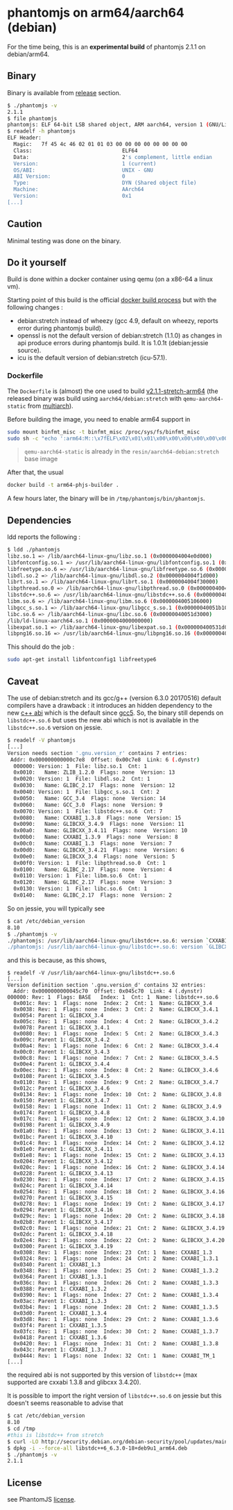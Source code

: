 # phantomjs on arm64/aarch64 (debian)

For the time being, this is an **experimental build** of phantomjs 2.1.1 on debian/arm64.

## Binary
Binary is available from [release](https://github.com/fg2it/phantomjs-on-raspberry/releases/) section.
```bash
$ ./phantomjs -v
2.1.1
$ file phantomjs
phantomjs: ELF 64-bit LSB shared object, ARM aarch64, version 1 (GNU/Linux), dynamically linked, interpreter /lib/ld-linux-aarch64.so.1, for GNU/Linux 3.7.0, BuildID[sha1]=7a4972017ea5ba05c7e093e283c2898ecff31085, stripped
$ readelf -h phantomjs
ELF Header:
  Magic:   7f 45 4c 46 02 01 01 03 00 00 00 00 00 00 00 00
  Class:                             ELF64
  Data:                              2's complement, little endian
  Version:                           1 (current)
  OS/ABI:                            UNIX - GNU
  ABI Version:                       0
  Type:                              DYN (Shared object file)
  Machine:                           AArch64
  Version:                           0x1
[...]
```

## Caution
Minimal testing was done on the binary.

## Do it yourself
Build is done within a docker container using qemu (on
a x86-64 a linux vm).

Starting point of this build is the official
[docker build process](https://github.com/ariya/phantomjs/blob/2.1.1/deploy/docker-build.sh)
but with the following changes :
- debian:stretch instead of wheezy (gcc 4.9, default on wheezy, reports error during phantomjs build).
- openssl is not the default version of debian:stretch (1.1.0) as changes in api produce errors during phantomjs build. It is 1.0.1t (debian:jessie source).
- icu is the default version of debian:stretch (icu-57.1).

### Dockerfile
The `Dockerfile` is (almost) the one used to build [v2.1.1-stretch-arm64][release]
(the released binary was build using `aarch64/debian:stretch` with `qemu-aarch64-static` from [multiarch][multiarch]).

[release]: https://github.com/fg2it/grafana-on-raspberry/releases/tag/v2.1.1-stretch-arm64
[multiarch]: https://github.com/multiarch/qemu-user-static/releases/download/v2.11.0/qemu-aarch64-static

Before building the image, you need to enable arm64 support in
```bash
sudo mount binfmt_misc -t binfmt_misc /proc/sys/fs/binfmt_misc
sudo sh -c "echo ':arm64:M::\x7fELF\x02\x01\x01\x00\x00\x00\x00\x00\x00\x00\x00\x00\x02\x00\xb7:\xff\xff\xff\xff\xff\xff\xff\x00\xff\xff\xff\xff\xff\xff\xff\xff\xfe\xff\xff:/usr/bin/qemu-aarch64-static:'  > /proc/sys/fs/binfmt_misc/register"
```
> `qemu-aarch64-static` is already in the `resin/aarch64-debian:stretch` base image

After that, the usual
```bash
docker build -t arm64-phjs-builder .
```
A few hours later, the binary will be in `/tmp/phantomjs/bin/phantomjs`.

## Dependencies
ldd reports the following :
```bash
$ ldd ./phantomjs
libz.so.1 => /lib/aarch64-linux-gnu/libz.so.1 (0x0000004004e0d000)
libfontconfig.so.1 => /usr/lib/aarch64-linux-gnu/libfontconfig.so.1 (0x0000004004e35000)
libfreetype.so.6 => /usr/lib/aarch64-linux-gnu/libfreetype.so.6 (0x0000004004e7c000)
libdl.so.2 => /lib/aarch64-linux-gnu/libdl.so.2 (0x0000004004f1d000)
librt.so.1 => /lib/aarch64-linux-gnu/librt.so.1 (0x0000004004f30000)
libpthread.so.0 => /lib/aarch64-linux-gnu/libpthread.so.0 (0x0000004004f49000)
libstdc++.so.6 => /usr/lib/aarch64-linux-gnu/libstdc++.so.6 (0x0000004004f75000)
libm.so.6 => /lib/aarch64-linux-gnu/libm.so.6 (0x0000004005106000)
libgcc_s.so.1 => /lib/aarch64-linux-gnu/libgcc_s.so.1 (0x00000040051b1000)
libc.so.6 => /lib/aarch64-linux-gnu/libc.so.6 (0x00000040051d3000)
/lib/ld-linux-aarch64.so.1 (0x0000004000000000)
libexpat.so.1 => /lib/aarch64-linux-gnu/libexpat.so.1 (0x000000400531d000)
libpng16.so.16 => /usr/lib/aarch64-linux-gnu/libpng16.so.16 (0x0000004005354000)
```

This should do the job :

```bash
sudo apt-get install libfontconfig1 libfreetype6
```

## Caveat
The use of debian:stretch and its gcc/g++ (version 6.3.0 20170516) default
compilers have a drawback : it introduces an hidden dependency to the new
[c++ abi](https://gcc.gnu.org/onlinedocs/libstdc++/manual/abi.html) which is the default since [gcc5](https://wiki.debian.org/GCC5). So, the binary still depends
on `libstdc++.so.6` but uses the new abi which is not is available in the
`libstdc++.so.6` version on jessie.

```bash
$ readelf -V phantomjs
[...]
Version needs section '.gnu.version_r' contains 7 entries:
 Addr: 0x000000000000c7e8  Offset: 0x00c7e8  Link: 6 (.dynstr)
  000000: Version: 1  File: libz.so.1  Cnt: 1
  0x0010:   Name: ZLIB_1.2.0  Flags: none  Version: 13
  0x0020: Version: 1  File: libdl.so.2  Cnt: 1
  0x0030:   Name: GLIBC_2.17  Flags: none  Version: 12
  0x0040: Version: 1  File: libgcc_s.so.1  Cnt: 2
  0x0050:   Name: GCC_3.4  Flags: none  Version: 14
  0x0060:   Name: GCC_3.0  Flags: none  Version: 9
  0x0070: Version: 1  File: libstdc++.so.6  Cnt: 7
  0x0080:   Name: CXXABI_1.3.8  Flags: none  Version: 15
  0x0090:   Name: GLIBCXX_3.4.9  Flags: none  Version: 11
  0x00a0:   Name: GLIBCXX_3.4.11  Flags: none  Version: 10
  0x00b0:   Name: CXXABI_1.3.9  Flags: none  Version: 8
  0x00c0:   Name: CXXABI_1.3  Flags: none  Version: 7
  0x00d0:   Name: GLIBCXX_3.4.21  Flags: none  Version: 6
  0x00e0:   Name: GLIBCXX_3.4  Flags: none  Version: 5
  0x00f0: Version: 1  File: libpthread.so.0  Cnt: 1
  0x0100:   Name: GLIBC_2.17  Flags: none  Version: 4
  0x0110: Version: 1  File: libm.so.6  Cnt: 1
  0x0120:   Name: GLIBC_2.17  Flags: none  Version: 3
  0x0130: Version: 1  File: libc.so.6  Cnt: 1
  0x0140:   Name: GLIBC_2.17  Flags: none  Version: 2
```
So on jessie, you will typically see
```bash
$ cat /etc/debian_version
8.10
$ ./phantomjs -v
./phantomjs: /usr/lib/aarch64-linux-gnu/libstdc++.so.6: version `CXXABI_1.3.9' not found (required by ./phantomjs)
./phantomjs: /usr/lib/aarch64-linux-gnu/libstdc++.so.6: version `GLIBCXX_3.4.21' not found (required by ./phantomjs)
```
and this is because, as this shows,
```
$ readelf -V /usr/lib/aarch64-linux-gnu/libstdc++.so.6
[...]
Version definition section '.gnu.version_d' contains 32 entries:
  Addr: 0x0000000000045c70  Offset: 0x045c70  Link: 4 (.dynstr)  000000: Rev: 1  Flags: BASE   Index: 1  Cnt: 1  Name: libstdc++.so.6
  0x001c: Rev: 1  Flags: none  Index: 2  Cnt: 1  Name: GLIBCXX_3.4
  0x0038: Rev: 1  Flags: none  Index: 3  Cnt: 2  Name: GLIBCXX_3.4.1
  0x0054: Parent 1: GLIBCXX_3.4
  0x005c: Rev: 1  Flags: none  Index: 4  Cnt: 2  Name: GLIBCXX_3.4.2
  0x0078: Parent 1: GLIBCXX_3.4.1
  0x0080: Rev: 1  Flags: none  Index: 5  Cnt: 2  Name: GLIBCXX_3.4.3
  0x009c: Parent 1: GLIBCXX_3.4.2
  0x00a4: Rev: 1  Flags: none  Index: 6  Cnt: 2  Name: GLIBCXX_3.4.4
  0x00c0: Parent 1: GLIBCXX_3.4.3
  0x00c8: Rev: 1  Flags: none  Index: 7  Cnt: 2  Name: GLIBCXX_3.4.5
  0x00e4: Parent 1: GLIBCXX_3.4.4
  0x00ec: Rev: 1  Flags: none  Index: 8  Cnt: 2  Name: GLIBCXX_3.4.6
  0x0108: Parent 1: GLIBCXX_3.4.5
  0x0110: Rev: 1  Flags: none  Index: 9  Cnt: 2  Name: GLIBCXX_3.4.7
  0x012c: Parent 1: GLIBCXX_3.4.6
  0x0134: Rev: 1  Flags: none  Index: 10  Cnt: 2  Name: GLIBCXX_3.4.8
  0x0150: Parent 1: GLIBCXX_3.4.7
  0x0158: Rev: 1  Flags: none  Index: 11  Cnt: 2  Name: GLIBCXX_3.4.9
  0x0174: Parent 1: GLIBCXX_3.4.8
  0x017c: Rev: 1  Flags: none  Index: 12  Cnt: 2  Name: GLIBCXX_3.4.10
  0x0198: Parent 1: GLIBCXX_3.4.9
  0x01a0: Rev: 1  Flags: none  Index: 13  Cnt: 2  Name: GLIBCXX_3.4.11
  0x01bc: Parent 1: GLIBCXX_3.4.10
  0x01c4: Rev: 1  Flags: none  Index: 14  Cnt: 2  Name: GLIBCXX_3.4.12
  0x01e0: Parent 1: GLIBCXX_3.4.11
  0x01e8: Rev: 1  Flags: none  Index: 15  Cnt: 2  Name: GLIBCXX_3.4.13
  0x0204: Parent 1: GLIBCXX_3.4.12
  0x020c: Rev: 1  Flags: none  Index: 16  Cnt: 2  Name: GLIBCXX_3.4.14
  0x0228: Parent 1: GLIBCXX_3.4.13
  0x0230: Rev: 1  Flags: none  Index: 17  Cnt: 2  Name: GLIBCXX_3.4.15
  0x024c: Parent 1: GLIBCXX_3.4.14
  0x0254: Rev: 1  Flags: none  Index: 18  Cnt: 2  Name: GLIBCXX_3.4.16
  0x0270: Parent 1: GLIBCXX_3.4.15
  0x0278: Rev: 1  Flags: none  Index: 19  Cnt: 2  Name: GLIBCXX_3.4.17
  0x0294: Parent 1: GLIBCXX_3.4.16
  0x029c: Rev: 1  Flags: none  Index: 20  Cnt: 2  Name: GLIBCXX_3.4.18
  0x02b8: Parent 1: GLIBCXX_3.4.17
  0x02c0: Rev: 1  Flags: none  Index: 21  Cnt: 2  Name: GLIBCXX_3.4.19
  0x02dc: Parent 1: GLIBCXX_3.4.18
  0x02e4: Rev: 1  Flags: none  Index: 22  Cnt: 2  Name: GLIBCXX_3.4.20
  0x0300: Parent 1: GLIBCXX_3.4.19
  0x0308: Rev: 1  Flags: none  Index: 23  Cnt: 1  Name: CXXABI_1.3
  0x0324: Rev: 1  Flags: none  Index: 24  Cnt: 2  Name: CXXABI_1.3.1
  0x0340: Parent 1: CXXABI_1.3
  0x0348: Rev: 1  Flags: none  Index: 25  Cnt: 2  Name: CXXABI_1.3.2
  0x0364: Parent 1: CXXABI_1.3.1
  0x036c: Rev: 1  Flags: none  Index: 26  Cnt: 2  Name: CXXABI_1.3.3
  0x0388: Parent 1: CXXABI_1.3.2
  0x0390: Rev: 1  Flags: none  Index: 27  Cnt: 2  Name: CXXABI_1.3.4
  0x03ac: Parent 1: CXXABI_1.3.3
  0x03b4: Rev: 1  Flags: none  Index: 28  Cnt: 2  Name: CXXABI_1.3.5
  0x03d0: Parent 1: CXXABI_1.3.4
  0x03d8: Rev: 1  Flags: none  Index: 29  Cnt: 2  Name: CXXABI_1.3.6
  0x03f4: Parent 1: CXXABI_1.3.5
  0x03fc: Rev: 1  Flags: none  Index: 30  Cnt: 2  Name: CXXABI_1.3.7
  0x0418: Parent 1: CXXABI_1.3.6
  0x0420: Rev: 1  Flags: none  Index: 31  Cnt: 2  Name: CXXABI_1.3.8
  0x043c: Parent 1: CXXABI_1.3.7
  0x0444: Rev: 1  Flags: none  Index: 32  Cnt: 1  Name: CXXABI_TM_1
[...]
```
the required abi is not supported by this version of `libstdc++` (max supported
are cxxabi 1.3.8 and glibcxx 3.4.20).

It is possible to import the right version of `libstdc++.so.6` on jessie
but this doesn't seems reasonable to advise that
```bash
$ cat /etc/debian_version
8.10
$ cd /tmp
#this is libstdc++ from stretch
$ curl -LO http://security.debian.org/debian-security/pool/updates/main/g/gcc-6/libstdc++6_6.3.0-18+deb9u1_arm64.deb
$ dpkg -i --force-all libstdc++6_6.3.0-18+deb9u1_arm64.deb
$ ./phantomjs -v
2.1.1
```

## License
see PhantomJS [license](https://github.com/ariya/phantomjs/blob/master/LICENSE.BSD).
